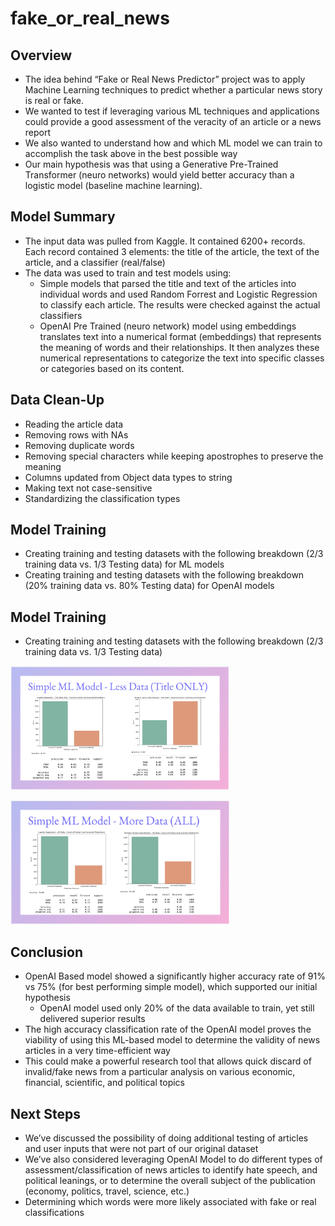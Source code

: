 # fake_or_real_news

## Overview
- The idea behind “Fake or Real News Predictor” project was to apply Machine Learning techniques to predict whether a particular news story is real or fake.
- We wanted to test if leveraging various ML techniques and applications could provide a good assessment of the veracity of an article or a news report
- We also wanted to understand how and which ML model we can train to accomplish the task above in the best possible way
- Our main hypothesis was that using a Generative Pre-Trained Transformer (neuro networks) would yield better accuracy than a logistic model (baseline machine learning).

## Model Summary
- The input data was pulled from Kaggle.  It contained 6200+ records.  Each record contained 3 elements: the title of the article, the text of the article, and a classifier (real/false)
- The data was used to train and test models using:
	- Simple models that parsed the title and text of the articles into individual words and used Random Forrest and Logistic Regression to classify each article.  The results were checked against the actual classifiers
	- OpenAI Pre Trained (neuro network) model using embeddings translates text into a numerical format (embeddings) that represents the meaning of words and their relationships. It then analyzes these numerical representations to categorize the text into specific classes or categories based on its content.


## Data Clean-Up 
- Reading the article data
- Removing rows with NAs
- Removing duplicate words
- Removing special characters while keeping apostrophes to preserve the meaning
- Columns updated from Object data types to string
- Making text not case-sensitive 
- Standardizing the classification types

## Model Training
- Creating training and testing datasets with the following breakdown (2/3 training data vs. 1/3 Testing data) for ML models
- Creating training and testing datasets with the following breakdown (20% training data vs. 80% Testing data) for OpenAI  models


## Model Training
- Creating training and testing datasets with the following breakdown (2/3 training data vs. 1/3 Testing data)

<img src="Resources/Images/Simple ML Model - More Data (Title Only).png" width="350"><br>

<img src="Resources/Images/Simple ML Model - More Data (ALL).png" width="350"><br>



## Conclusion
- OpenAI Based model showed a significantly higher accuracy rate of 91% vs 75% (for best performing simple model), which supported our initial hypothesis
	- OpenAI model used only 20% of the data available to train, yet still delivered superior results
- The high accuracy classification rate of the OpenAI model proves the viability of using this ML-based model to determine the validity of news articles in a very time-efficient way
- This could make a powerful research tool that allows quick discard of invalid/fake news from a particular analysis on various economic, financial, scientific, and political topics

## Next Steps
- We’ve discussed the possibility of doing additional testing of articles and user inputs  that were not part of our original dataset
- We’ve also considered leveraging OpenAI Model to do different types of assessment/classification of news articles to identify hate speech, and political leanings, or to determine the overall subject of the publication (economy, politics, travel, science, etc.)
- Determining which words were more likely associated with fake or real classifications
